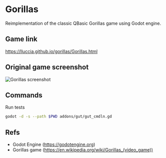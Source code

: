 # Gorillas

Reimplementation of the classic QBasic Gorillas game using Godot engine.

## Game link

https://lluccia.github.io/gorillas/Gorillas.html

## Original game screenshot

![Gorillas screenshot](https://upload.wikimedia.org/wikipedia/en/2/2f/Gorillas_screenshot.png)

## Commands

Run tests

```sh
godot -d -s --path $PWD addons/gut/gut_cmdln.gd
```

## Refs

- Godot Engine (https://godotengine.org)
- Gorillas game (https://en.wikipedia.org/wiki/Gorillas_(video_game))
